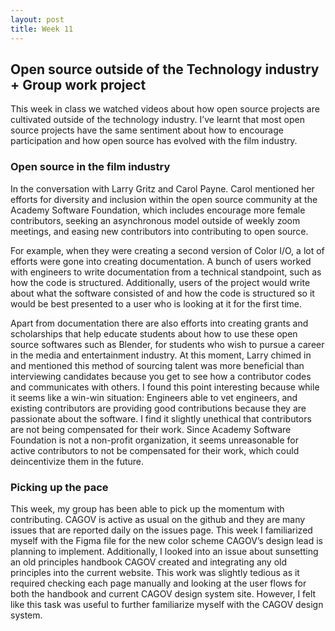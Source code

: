 ```yaml
---
layout: post
title: Week 11
---
```


## Open source outside of the Technology industry  + Group work project
<!--more-->

This week in class we watched videos about how open source projects are cultivated outside of the technology industry. I’ve learnt that most open source projects have the same sentiment about how to encourage participation and how open source has evolved with the film industry. 

###  Open source in the film industry 
In the conversation with Larry Gritz and Carol Payne. Carol mentioned her efforts for diversity and inclusion within the open source community at the Academy Software Foundation, which includes encourage more female contributors, seeking an asynchronous model outside of weekly zoom meetings, and easing new contributors into contributing to open source. 

For example, when they were creating a second version of Color I/O, a lot of efforts were gone into creating documentation. A bunch of users worked with engineers to write documentation from a technical standpoint, such as how the code is structured. Additionally, users of the project would write about what the software consisted of and how the code is structured so it would be best presented to a user who is looking at it for the first time. 

Apart from documentation there are also efforts into creating grants and scholarships that help educate students about how to use these open source softwares such as Blender, for students who wish to pursue a career in the media and entertainment industry. At this moment, Larry chimed in and mentioned this method of sourcing talent was more beneficial than interviewing candidates because you get to see how a contributor codes and communicates with others. I found this point interesting because while it seems like a win-win situation: Engineers able to vet engineers, and existing contributors are providing good contributions because they are passionate about the software. I find it slightly unethical that contributors are not being compensated for their work. Since Academy Software Foundation is not a non-profit organization, it seems unreasonable for active contributors to not be compensated for their work, which could deincentivize them in the future. 


### Picking up the pace 
This week, my group has been able to pick up the momentum with contributing. CAGOV is active as usual on the github and they are many issues that are reported daily on the issues page. This week I familiarized myself with the Figma file for the new color scheme CAGOV’s design lead is planning to implement. Additionally, I looked into an issue about sunsetting an old principles handbook CAGOV created and integrating any old principles into the current website. This work was slightly tedious as it required checking each page manually and looking at the user flows for both the handbook and current CAGOV design system site. However, I felt like this task was useful to further familiarize myself with the CAGOV design system.



